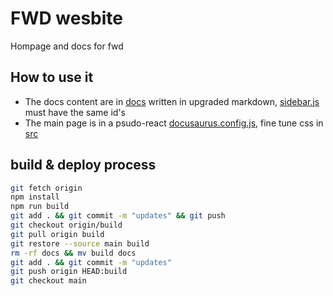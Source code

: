 # FWD wesbite
Hompage and docs for fwd

## How to use it
- The docs content are in [docs](docs) written in upgraded markdown, [sidebar.js](sidebar.js) must have the same id's
- The main page is in a psudo-react [docusaurus.config.js](docusaurus.config.js), fine tune css in [src](src)

## build & deploy process
```bash
git fetch origin
npm install
npm run build
git add . && git commit -m "updates" && git push 
git checkout origin/build
git pull origin build
git restore --source main build
rm -rf docs && mv build docs
git add . && git commit -m "updates"
git push origin HEAD:build
git checkout main
```

